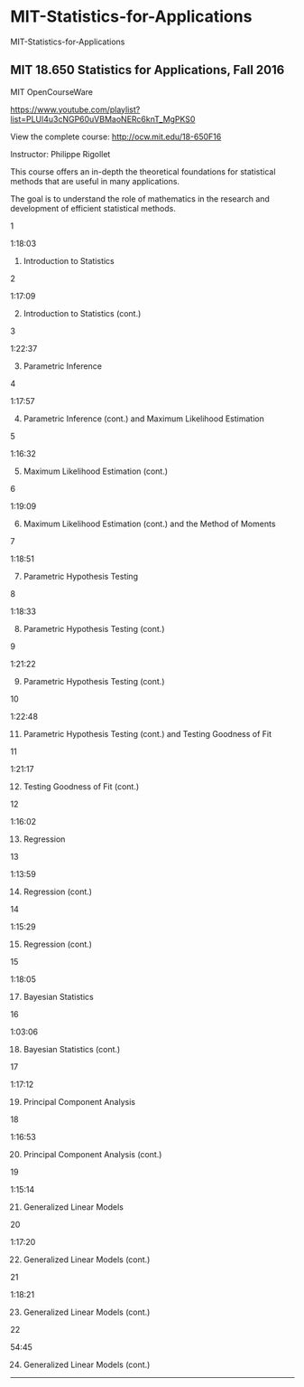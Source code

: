 # MIT-Statistics-for-Applications
MIT-Statistics-for-Applications


## MIT 18.650 Statistics for Applications, Fall 2016

MIT OpenCourseWare

https://www.youtube.com/playlist?list=PLUl4u3cNGP60uVBMaoNERc6knT_MgPKS0

View the complete course: http://ocw.mit.edu/18-650F16

Instructor: Philippe Rigollet

This course offers an in-depth the theoretical foundations for statistical methods that are useful in many applications. 

The goal is to understand the role of mathematics in the research and development of efficient statistical methods.

1

1:18:03

1. Introduction to Statistics


2

1:17:09

2. Introduction to Statistics (cont.)


3

1:22:37

3. Parametric Inference


4

1:17:57

4. Parametric Inference (cont.) and Maximum Likelihood Estimation


5

1:16:32

5. Maximum Likelihood Estimation (cont.)


6

1:19:09

6. Maximum Likelihood Estimation (cont.) and the Method of Moments


7

1:18:51

7. Parametric Hypothesis Testing


8

1:18:33

8. Parametric Hypothesis Testing (cont.)


9

1:21:22

9. Parametric Hypothesis Testing (cont.)


10

1:22:48

11. Parametric Hypothesis Testing (cont.) and Testing Goodness of Fit


11

1:21:17

12. Testing Goodness of Fit (cont.)

12

1:16:02

13. Regression


13

1:13:59

14. Regression (cont.)


14

1:15:29

15. Regression (cont.)


15

1:18:05

17. Bayesian Statistics


16

1:03:06

18. Bayesian Statistics (cont.)


17

1:17:12

19. Principal Component Analysis


18

1:16:53

20. Principal Component Analysis (cont.)


19

1:15:14

21. Generalized Linear Models

20

1:17:20

22. Generalized Linear Models (cont.)


21

1:18:21

23. Generalized Linear Models (cont.)


22

54:45

24. Generalized Linear Models (cont.)


-----



